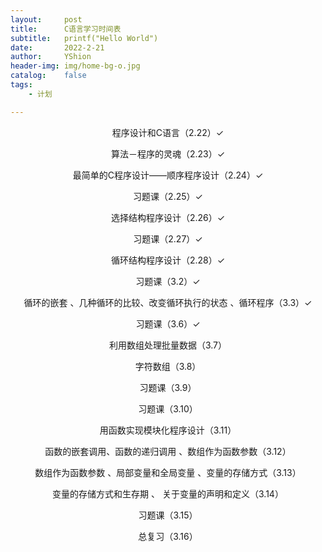 ```yaml
---
layout:     post
title:      C语言学习时间表
subtitle:   printf("Hello World")
date:       2022-2-21
author:     YShion
header-img: img/home-bg-o.jpg
catalog:    false
tags:
    - 计划

---
```

<p align="center">程序设计和C语言（2.22）✓</p>

<p align="center">算法－程序的灵魂（2.23）✓</p>

<p align="center">最简单的C程序设计――顺序程序设计（2.24）✓</p>

<p align="center">习题课（2.25）✓</p>

<p align="center">选择结构程序设计（2.26）✓</p>

<p align="center">习题课（2.27）✓</p>

<p align="center">循环结构程序设计（2.28）✓</p>

<p align="center">习题课（3.2）✓</p>

<p align="center">循环的嵌套 、几种循环的比较、改变循环执行的状态 、循环程序（3.3）✓</p>

<p align="center">习题课（3.6）✓</p>

<p align="center">利用数组处理批量数据（3.7）</p>

<p align="center">字符数组（3.8）</p>

<p align="center">习题课（3.9）</p>

<p align="center">习题课（3.10）</p>

<p align="center">用函数实现模块化程序设计（3.11）</p>

<p align="center">函数的嵌套调用、函数的递归调用 、数组作为函数参数（3.12）</p>

<p align="center">数组作为函数参数 、局部变量和全局变量 、变量的存储方式（3.13）</p>

<p align="center">变量的存储方式和生存期 、 关于变量的声明和定义（3.14）</p>

<p align="center">习题课（3.15）</p>

<p align="center">总复习（3.16）</p>

